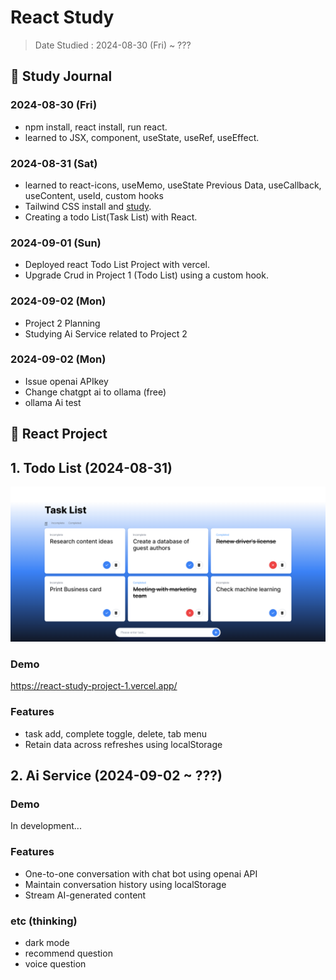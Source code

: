 # React Study

> Date Studied : 2024-08-30 (Fri) ~ ???

## 📅 Study Journal

### 2024-08-30 (Fri)

- npm install, react install, run react.
- learned to JSX, component, useState, useRef, useEffect.

### 2024-08-31 (Sat)

- learned to react-icons, useMemo, useState Previous Data, useCallback, useContent, useId, custom hooks
- Tailwind CSS install and [study](https://tailwindcss.com/docs/guides/create-react-app).
- Creating a todo List(Task List) with React.

### 2024-09-01 (Sun)

- Deployed react Todo List Project with vercel.
- Upgrade Crud in Project 1 (Todo List) using a custom hook.

### 2024-09-02 (Mon)

- Project 2 Planning
- Studying Ai Service related to Project 2

### 2024-09-02 (Mon)

- Issue openai APIkey
- Change chatgpt ai to ollama (free)
- ollama Ai test

## 📕 React Project

## 1. Todo List (2024-08-31)

![Project 1](./images/project_1.png)

### Demo
https://react-study-project-1.vercel.app/

### Features
- task add, complete toggle, delete, tab menu
- Retain data across refreshes using localStorage

## 2. Ai Service (2024-09-02 ~ ???)

### Demo

In development...

### Features

- One-to-one conversation with chat bot using openai API
- Maintain conversation history using localStorage
- Stream AI-generated content

### etc (thinking)
- dark mode
- recommend question
- voice question
